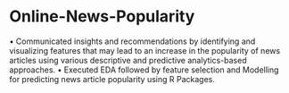 # Online-News-Popularity

•	Communicated insights and recommendations by identifying and visualizing features that may lead to an increase in the popularity of news articles using various descriptive and predictive analytics-based approaches.
•	Executed EDA followed by feature selection and Modelling for predicting news article popularity using R Packages.
